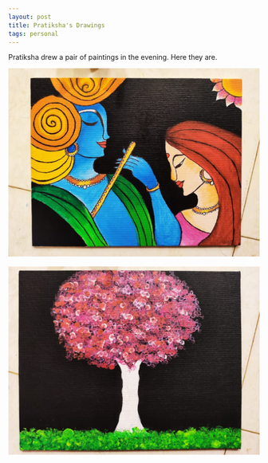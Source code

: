 ```yaml
---
layout: post
title: Pratiksha's Drawings
tags: personal
---
```


Pratiksha drew a pair of paintings in the evening. Here they are. 

<div class="random centered">
	<a href="/images/random/radhekrishna.jpeg">
  	<img src="/images/random/radhekrishna.jpeg" alt="radhekrishna">
  </a>
</div>


<br>

<div class="random centered">
	<a href="/images/random/tree.jpeg">
  	<img src="/images/random/tree.jpeg" alt="tree">
  </a>
</div>

